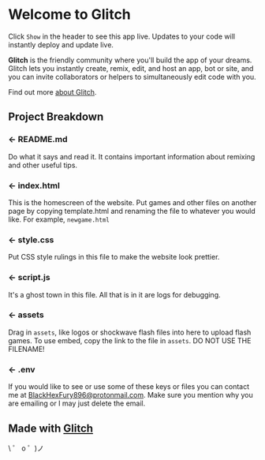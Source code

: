 # Welcome to Glitch

Click `Show` in the header to see this app live. Updates to your code will instantly deploy and update live.

**Glitch** is the friendly community where you'll build the app of your dreams. Glitch lets you instantly create, remix, edit, and host an app, bot or site, and you can invite collaborators or helpers to simultaneously edit code with you.

Find out more [about Glitch](https://glitch.com/about).

## Project Breakdown

### ← README.md

Do what it says and read it. It contains important information about remixing and other useful tips.

### ← index.html

This is the homescreen of the website. Put games and other files on another page by copying template.html and renaming the file to whatever you would like. For example, `newgame.html`

### ← style.css

Put CSS style rulings in this file to make the website look prettier.

### ← script.js

It's a ghost town in this file. All that is in it are logs for debugging.

### ← assets

Drag in `assets`, like logos or shockwave flash files into here to upload flash games. To use embed, copy the link to the file in `assets`. DO NOT USE THE FILENAME!

### ← .env

If you would like to see or use some of these keys or files you can contact me at BlackHexFury896@protonmail.com. Make sure you mention why you are emailing or I may just delete the email.

## Made with [Glitch](https://glitch.com/)

\ ゜ o ゜)ノ

